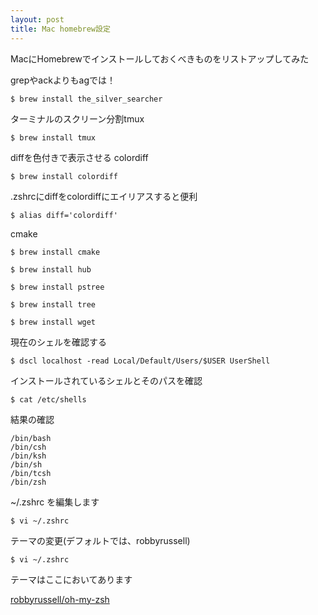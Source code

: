 ```yaml
---
layout: post
title: Mac homebrew設定
---
```


MacにHomebrewでインストールしておくべきものをリストアップしてみた

grepやackよりもagでは！

```
$ brew install the_silver_searcher
```

ターミナルのスクリーン分割tmux

```
$ brew install tmux
```

diffを色付きで表示させる colordiff

```
$ brew install colordiff
```

.zshrcにdiffをcolordiffにエイリアスすると便利

```
$ alias diff='colordiff'
```

cmake

```
$ brew install cmake
```

```
$ brew install hub
```

```
$ brew install pstree
```

```
$ brew install tree
```

```
$ brew install wget
```

現在のシェルを確認する

```
$ dscl localhost -read Local/Default/Users/$USER UserShell
```

インストールされているシェルとそのパスを確認

```
$ cat /etc/shells
```

結果の確認

```
/bin/bash
/bin/csh
/bin/ksh
/bin/sh
/bin/tcsh
/bin/zsh
```

~/.zshrc を編集します

```
$ vi ~/.zshrc
```

テーマの変更(デフォルトでは、robbyrussell)

```
$ vi ~/.zshrc
```

テーマはここにおいてあります

[robbyrussell/oh-my-zsh](https://github.com/robbyrussell/oh-my-zsh/wiki/Themes)
